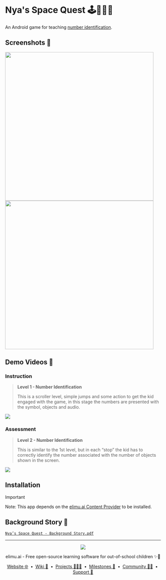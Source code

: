 # Nya's Space Quest 🕹👩🏽‍🚀

An Android game for teaching [number identification](https://github.com/elimu-ai/wiki/blob/main/numeracy-skills/NUMBER_IDENTIFICATION.md).

## Screenshots 📸

<img width="480" src="https://user-images.githubusercontent.com/15718174/26873794-641bfbfc-4b7b-11e7-95ee-82b19b661ad5.png" />

<img width="480" src="https://user-images.githubusercontent.com/15718174/26873800-67dcc0c8-4b7b-11e7-83f5-38fc8881c3ca.png" />

## Demo Videos 🎥

### Instruction

> **Level 1 - Number Identification**
> 
> This is a scroller level, simple jumps and some action to get the kid engaged with the game, in this stage the numbers are presented with the symbol, objects and audio.

<kbd>[![](https://i.ytimg.com/vi/B4pLVIHeqTc/hqdefault.jpg)](https://youtu.be/B4pLVIHeqTc)</kbd>

### Assessment

> **Level 2 - Number Identification**
>
> This is similar to the 1st level, but in each “stop” the kid has to correctly identify the number associated with the number of objects shown in the screen.

<kbd>[![](https://i.ytimg.com/vi/EkkYc0g3npE/hqdefault.jpg)](https://youtu.be/EkkYc0g3npE)</kbd>

## Installation

> [!IMPORTANT]
> Note: This app depends on the [elimu.ai Content Provider](https://github.com/elimu-ai/content-provider) to be installed.

## Background Story 📎

[`Nya’s Space Quest - Background Story.pdf`](https://github.com/user-attachments/files/16119018/Nya.s.Space.Quest.-.Background.Story.pdf)

---

<p align="center">
  <img src="https://github.com/elimu-ai/webapp/blob/main/src/main/webapp/static/img/logo-text-256x78.png" />
</p>
<p align="center">
  elimu.ai - Free open-source learning software for out-of-school children ✨🚀
</p>
<p align="center">
  <a href="https://elimu.ai">Website 🌐</a>
  &nbsp;•&nbsp;
  <a href="https://github.com/elimu-ai/wiki#readme">Wiki 📃</a>
  &nbsp;•&nbsp;
  <a href="https://github.com/orgs/elimu-ai/projects?query=is%3Aopen">Projects 👩🏽‍💻</a>
  &nbsp;•&nbsp;
  <a href="https://github.com/elimu-ai/wiki/milestones">Milestones 🎯</a>
  &nbsp;•&nbsp;
  <a href="https://github.com/elimu-ai/wiki#open-source-community">Community 👋🏽</a>
  &nbsp;•&nbsp;
  <a href="https://www.drips.network/app/drip-lists/41305178594442616889778610143373288091511468151140966646158126636698">Support 💜</a>
</p>
